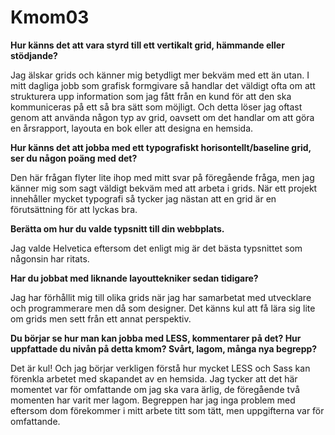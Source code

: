 Kmom03
===============================

**Hur känns det att vara styrd till ett vertikalt grid, hämmande eller stödjande?**

Jag älskar grids och känner mig betydligt mer bekväm med ett än utan. I mitt dagliga jobb som grafisk formgivare så handlar det väldigt ofta om att strukturera upp information som jag fått från en kund för att den ska kommuniceras på ett så bra sätt som möjligt. Och detta löser jag oftast genom att använda någon typ av grid, oavsett om det handlar om att göra en årsrapport, layouta en bok eller att designa en hemsida.

**Hur känns det att jobba med ett typografiskt horisontellt/baseline grid, ser du någon poäng med det?**

Den här frågan flyter lite ihop med mitt svar på föregående fråga, men jag känner mig som sagt väldigt bekväm med att arbeta i grids. När ett projekt innehåller mycket typografi så tycker jag nästan att en grid är en förutsättning för att lyckas bra.

**Berätta om hur du valde typsnitt till din webbplats.**

Jag valde Helvetica eftersom det enligt mig är det bästa typsnittet som någonsin har ritats.

**Har du jobbat med liknande layouttekniker sedan tidigare?**

Jag har förhållit mig till olika grids när jag har samarbetat med utvecklare och programmerare men då som designer. Det känns kul att få lära sig lite om grids men sett från ett annat perspektiv.

**Du börjar se hur man kan jobba med LESS, kommentarer på det?
Hur uppfattade du nivån på detta kmom? Svårt, lagom, många nya begrepp?**

Det är kul! Och jag börjar verkligen förstå hur mycket LESS och Sass kan förenkla arbetet med skapandet av en hemsida. Jag tycker att det här momentet var för omfattande om jag ska vara ärlig, de föregående två momenten har varit mer lagom. Begreppen har jag inga problem med eftersom dom förekommer i mitt arbete titt som tätt, men uppgifterna var för omfattande.

